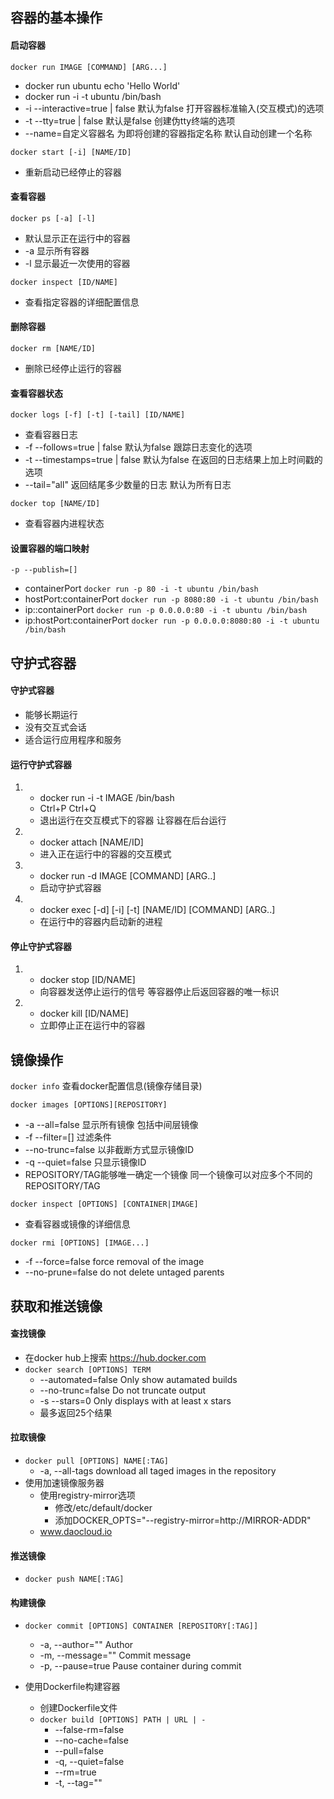 ## 容器的基本操作

#### 启动容器

`docker run IMAGE [COMMAND] [ARG...]`

- docker run ubuntu echo 'Hello World'
- docker run -i -t ubuntu /bin/bash
- -i --interactive=true | false 默认为false 打开容器标准输入(交互模式)的选项
- -t --tty=true | false 默认是false 创建伪tty终端的选项
- --name=自定义容器名 为即将创建的容器指定名称 默认自动创建一个名称

`docker start [-i] [NAME/ID]`
- 重新启动已经停止的容器

#### 查看容器

`docker ps [-a] [-l]`
- 默认显示正在运行中的容器
- -a 显示所有容器
- -l 显示最近一次使用的容器

`docker inspect [ID/NAME]`
- 查看指定容器的详细配置信息

#### 删除容器
`docker rm [NAME/ID]`
- 删除已经停止运行的容器

#### 查看容器状态

`docker logs [-f] [-t] [-tail] [ID/NAME]`
- 查看容器日志
- -f --follows=true | false 默认为false 跟踪日志变化的选项
- -t --timestamps=true | false 默认为false 在返回的日志结果上加上时间戳的选项
- --tail="all" 返回结尾多少数量的日志 默认为所有日志

`docker top [NAME/ID]`
- 查看容器内进程状态

#### 设置容器的端口映射

`-p --publish=[]`
- containerPort
	`docker run -p 80 -i -t ubuntu /bin/bash`
- hostPort:containerPort
	`docker run -p 8080:80 -i -t ubuntu /bin/bash`
- ip::containerPort
	`docker run -p 0.0.0.0:80 -i -t ubuntu /bin/bash`
- ip:hostPort:containerPort
	`docker run -p 0.0.0.0:8080:80 -i -t ubuntu /bin/bash`

## 守护式容器

#### 守护式容器
- 能够长期运行
- 没有交互式会话
- 适合运行应用程序和服务

#### 运行守护式容器

1.
	- docker run -i -t IMAGE /bin/bash
	- Ctrl+P Ctrl+Q
	- 退出运行在交互模式下的容器 让容器在后台运行

2.
	- docker attach [NAME/ID]
	- 进入正在运行中的容器的交互模式

3. 
	- docker run -d IMAGE [COMMAND] [ARG..]
	- 启动守护式容器

4. 
	- docker exec [-d] [-i] [-t] [NAME/ID] [COMMAND] [ARG..]
	- 在运行中的容器内启动新的进程

#### 停止守护式容器
1. 
	- docker stop [ID/NAME]
	- 向容器发送停止运行的信号 等容器停止后返回容器的唯一标识

2. 
	- docker kill [ID/NAME]
	- 立即停止正在运行中的容器

## 镜像操作

`docker info`
查看docker配置信息(镜像存储目录)

`docker images [OPTIONS][REPOSITORY]`
- -a --all=false 显示所有镜像 包括中间层镜像
- -f --filter=[] 过滤条件
- --no-trunc=false 以非截断方式显示镜像ID
- -q --quiet=false 只显示镜像ID
- REPOSITORY/TAG能够唯一确定一个镜像 同一个镜像可以对应多个不同的REPOSITORY/TAG

`docker inspect [OPTIONS] [CONTAINER|IMAGE]`
- 查看容器或镜像的详细信息

`docker rmi [OPTIONS] [IMAGE...]`
- -f --force=false force removal of the image
- --no-prune=false do not delete untaged parents

## 获取和推送镜像

#### 查找镜像
- 在docker hub上搜索 https://hub.docker.com
- `docker search [OPTIONS] TERM`
	- --automated=false Only show autamated builds
	- --no-trunc=false Do not truncate output
	- -s --stars=0 Only displays with at least x stars
	- 最多返回25个结果

#### 拉取镜像
- `docker pull [OPTIONS] NAME[:TAG]`
	- -a, --all-tags download all taged images in the repository
- 使用加速镜像服务器
	- 使用registry-mirror选项
		- 修改/etc/default/docker
		- 添加DOCKER_OPTS="--registry-mirror=http://MIRROR-ADDR"
	- www.daocloud.io

#### 推送镜像
- `docker push NAME[:TAG]`

#### 构建镜像

- `docker commit [OPTIONS] CONTAINER [REPOSITORY[:TAG]]`
	- -a, --author="" Author
	- -m, --message="" Commit message
	- -p, --pause=true Pause container during commit

- 使用Dockerfile构建容器
	- 创建Dockerfile文件
	- `docker build [OPTIONS] PATH | URL | - `
		- --false-rm=false
		- --no-cache=false
		- --pull=false
		- -q, --quiet=false
		- --rm=true
		- -t, --tag=""


